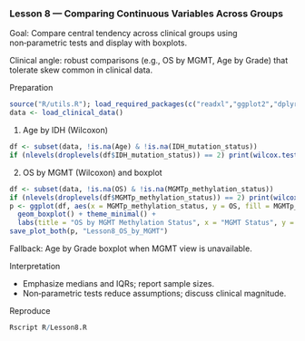### Lesson 8 — Comparing Continuous Variables Across Groups

Goal: Compare central tendency across clinical groups using non‑parametric tests and display with boxplots.

Clinical angle: robust comparisons (e.g., OS by MGMT, Age by Grade) that tolerate skew common in clinical data.

Preparation
```r
source("R/utils.R"); load_required_packages(c("readxl","ggplot2","dplyr"))
data <- load_clinical_data()
```

1) Age by IDH (Wilcoxon)
```r
df <- subset(data, !is.na(Age) & !is.na(IDH_mutation_status))
if (nlevels(droplevels(df$IDH_mutation_status)) == 2) print(wilcox.test(Age ~ IDH_mutation_status, data = df))
```
2) OS by MGMT (Wilcoxon) and boxplot
```r
df <- subset(data, !is.na(OS) & !is.na(MGMTp_methylation_status))
if (nlevels(droplevels(df$MGMTp_methylation_status)) == 2) print(wilcox.test(OS ~ MGMTp_methylation_status, data = df))
p <- ggplot(df, aes(x = MGMTp_methylation_status, y = OS, fill = MGMTp_methylation_status)) +
  geom_boxplot() + theme_minimal() +
  labs(title = "OS by MGMT Methylation Status", x = "MGMT Status", y = "Overall Survival (days)")
save_plot_both(p, "Lesson8_OS_by_MGMT")
```
Fallback: Age by Grade boxplot when MGMT view is unavailable.

Interpretation
- Emphasize medians and IQRs; report sample sizes.
- Non‑parametric tests reduce assumptions; discuss clinical magnitude.

Reproduce
```r
Rscript R/Lesson8.R
```


